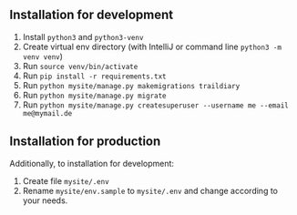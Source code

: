## Installation for development

1. Install `python3` and `python3-venv`
2. Create virtual env directory (with IntelliJ or command line `python3 -m venv venv`)
3. Run `source venv/bin/activate`
4. Run `pip install -r requirements.txt`
5. Run `python mysite/manage.py makemigrations traildiary`
6. Run `python mysite/manage.py migrate`   
5. Run `python mysite/manage.py createsuperuser --username me --email me@mymail.de`

## Installation for production

Additionally, to installation for development:

1. Create file `mysite/.env`
2. Rename `mysite/env.sample` to `mysite/.env` and change according to your needs.